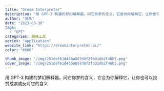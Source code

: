 ```yaml
---
title: "Dream Interpreter"
description: "用 GPT-3 构建的梦幻解释器。问它你梦的含义，它会为你解释它，让你也可以投赞成票或反对它的含义"
author: "瑞东"
date: "2023-03-30"
tags:
  - "GPT"
categories: 趣味工具
series: "application"
website_link: "https://dreaminterpreter.ai/"
color: "#666"

thumb_image: "/img/251def61d45ba807d0f2fb31db2f46b5.png"
cover_image: "/img/251def61d45ba807d0f2fb31db2f46b5.png"
---
```


用 GPT-3 构建的梦幻解释器。问它你梦的含义，它会为你解释它，让你也可以投赞成票或反对它的含义